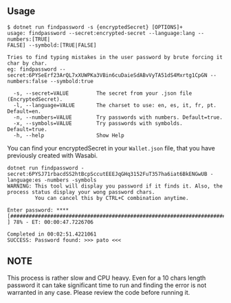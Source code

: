 ## Usage

```
$ dotnet run findpassword -s {encryptedSecret} [OPTIONS]+ 
usage: findpassword --secret:encrypted-secret --language:lang --numbers:[TRUE|
FALSE] --symbold:[TRUE|FALSE]

Tries to find typing mistakes in the user password by brute forcing it char by char.
eg: findpassword --secret:6PYSeErf23ArQL7xXUWPKa3VBin6cuDaieSdABvVyTA51dS4Mxrtg1CpGN --numbers:false --symbold:true

  -s, --secret=VALUE         The secret from your .json file (EncryptedSecret).
  -l, --language=VALUE       The charset to use: en, es, it, fr, pt. Default=en.
  -n, --numbers=VALUE        Try passwords with numbers. Default=true.
  -x, --symbols=VALUE        Try passwords with symbolds. Default=true.
  -h, --help                 Show Help
``` 

You can find your encryptedSecret in your `Wallet.json` file, that you have previously created with Wasabi.


```
dotnet run findpassword -secret:6PYSJ71rbacdSS2htBcpSccutEEEJqGHq3152FuT357ha6iat6BkENGwUB -language:es -numbers -symbols
WARNING: This tool will display you password if it finds it. Also, the process status display your wong password chars.
         You can cancel this by CTRL+C combination anytime.

Enter password: ****
[##############################################################################                      ] 78% - ET: 00:00:47.7226706

Completed in 00:02:51.4221061
SUCCESS: Password found: >>> pato <<<
```

## NOTE

This process is rather slow and CPU heavy. Even for a 10 chars length password it can take significant time to run and
finding the error is not warranted in any case. Please review the code before running it.